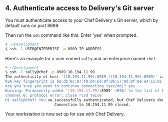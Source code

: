 ## 4. Authenticate access to Delivery's Git server

You must authenticate access to your Chef Delivery's Git server, which by default runs on port 8989.

Then run the `ssh` command like this. Enter 'yes' when prompted.

```bash
# ~/Development
$ ssh -l USER@ENTERPRISE -p 8989 IP_ADDRESS
```

Here's an example for a user named `sally` and an enterprise named `chef`.

```bash
# ~/Development
$ ssh -l sally@chef -p 8989 10.194.11.99
The authenticity of host '[10.194.11.99]:8989 ([10.194.11.99]:8989)' can't be established.
RSA key fingerprint is ba:db:0c:97:f8:d4:6d:0f:0b:57:0d:0f:0e:a4:15:01.
Are you sure you want to continue connecting (yes/no)? yes
Warning: Permanently added '[10.194.11.99]:8989' (RSA) to the list of known hosts.
channel 0: protocol error: close rcvd twice
Hi sally@chef! You've successfully authenticated, but Chef Delivery does not provide shell access.
                      Connection to 10.194.11.99 closed.
```

Your workstation is now set up for use with Chef Delivery.
